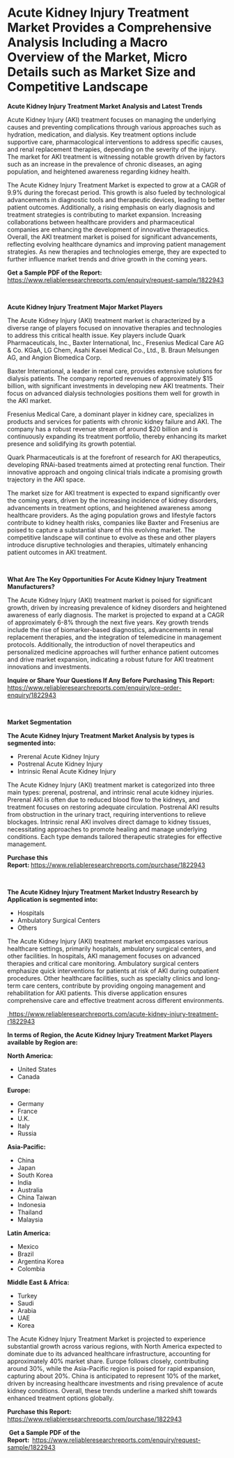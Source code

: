 <p><h1>Acute Kidney Injury Treatment Market Provides a Comprehensive Analysis Including a Macro Overview of the Market, Micro Details such as Market Size and Competitive Landscape</h1></p><p><strong>Acute Kidney Injury Treatment Market Analysis and Latest Trends</strong></p>
<p><p>Acute Kidney Injury (AKI) treatment focuses on managing the underlying causes and preventing complications through various approaches such as hydration, medication, and dialysis. Key treatment options include supportive care, pharmacological interventions to address specific causes, and renal replacement therapies, depending on the severity of the injury. The market for AKI treatment is witnessing notable growth driven by factors such as an increase in the prevalence of chronic diseases, an aging population, and heightened awareness regarding kidney health.</p><p>The Acute Kidney Injury Treatment Market is expected to grow at a CAGR of 9.9% during the forecast period. This growth is also fueled by technological advancements in diagnostic tools and therapeutic devices, leading to better patient outcomes. Additionally, a rising emphasis on early diagnosis and treatment strategies is contributing to market expansion. Increasing collaborations between healthcare providers and pharmaceutical companies are enhancing the development of innovative therapeutics. Overall, the AKI treatment market is poised for significant advancements, reflecting evolving healthcare dynamics and improving patient management strategies. As new therapies and technologies emerge, they are expected to further influence market trends and drive growth in the coming years.</p></p>
<p><strong>Get a Sample PDF of the Report:&nbsp;</strong> <a href="https://www.reliableresearchreports.com/enquiry/request-sample/1822943?utm_campaign=3035&utm_medium=2&utm_source=Github&utm_content=ia&utm_term=12042025&utm_id=acute-kidney-injury-treatment">https://www.reliableresearchreports.com/enquiry/request-sample/1822943</a></p>
<p>&nbsp;</p>
<p><strong>Acute Kidney Injury Treatment Major Market Players</strong></p>
<p><p>The Acute Kidney Injury (AKI) treatment market is characterized by a diverse range of players focused on innovative therapies and technologies to address this critical health issue. Key players include Quark Pharmaceuticals, Inc., Baxter International, Inc., Fresenius Medical Care AG & Co. KGaA, LG Chem, Asahi Kasei Medical Co., Ltd., B. Braun Melsungen AG, and Angion Biomedica Corp.</p><p>Baxter International, a leader in renal care, provides extensive solutions for dialysis patients. The company reported revenues of approximately $15 billion, with significant investments in developing new AKI treatments. Their focus on advanced dialysis technologies positions them well for growth in the AKI market.</p><p>Fresenius Medical Care, a dominant player in kidney care, specializes in products and services for patients with chronic kidney failure and AKI. The company has a robust revenue stream of around $20 billion and is continuously expanding its treatment portfolio, thereby enhancing its market presence and solidifying its growth potential.</p><p>Quark Pharmaceuticals is at the forefront of research for AKI therapeutics, developing RNAi-based treatments aimed at protecting renal function. Their innovative approach and ongoing clinical trials indicate a promising growth trajectory in the AKI space.</p><p>The market size for AKI treatment is expected to expand significantly over the coming years, driven by the increasing incidence of kidney disorders, advancements in treatment options, and heightened awareness among healthcare providers. As the aging population grows and lifestyle factors contribute to kidney health risks, companies like Baxter and Fresenius are poised to capture a substantial share of this evolving market. The competitive landscape will continue to evolve as these and other players introduce disruptive technologies and therapies, ultimately enhancing patient outcomes in AKI treatment.</p></p>
<p>&nbsp;</p>
<p><strong>What Are The Key Opportunities For Acute Kidney Injury Treatment Manufacturers?</strong></p>
<p><p>The Acute Kidney Injury (AKI) treatment market is poised for significant growth, driven by increasing prevalence of kidney disorders and heightened awareness of early diagnosis. The market is projected to expand at a CAGR of approximately 6-8% through the next five years. Key growth trends include the rise of biomarker-based diagnostics, advancements in renal replacement therapies, and the integration of telemedicine in management protocols. Additionally, the introduction of novel therapeutics and personalized medicine approaches will further enhance patient outcomes and drive market expansion, indicating a robust future for AKI treatment innovations and investments.</p></p>
<p><strong>Inquire or Share Your Questions If Any Before Purchasing This Report:</strong> <a href="https://www.reliableresearchreports.com/enquiry/pre-order-enquiry/1822943?utm_campaign=3035&utm_medium=2&utm_source=Github&utm_content=ia&utm_term=12042025&utm_id=acute-kidney-injury-treatment">https://www.reliableresearchreports.com/enquiry/pre-order-enquiry/1822943</a></p>
<p>&nbsp;</p>
<p><strong>Market Segmentation</strong></p>
<p><strong>The Acute Kidney Injury Treatment Market Analysis by types is segmented into:</strong></p>
<p><ul><li>Prerenal Acute Kidney Injury</li><li>Postrenal Acute Kidney Injury</li><li>Intrinsic Renal Acute Kidney Injury</li></ul></p>
<p><p>The Acute Kidney Injury (AKI) treatment market is categorized into three main types: prerenal, postrenal, and intrinsic renal acute kidney injuries. Prerenal AKI is often due to reduced blood flow to the kidneys, and treatment focuses on restoring adequate circulation. Postrenal AKI results from obstruction in the urinary tract, requiring interventions to relieve blockages. Intrinsic renal AKI involves direct damage to kidney tissues, necessitating approaches to promote healing and manage underlying conditions. Each type demands tailored therapeutic strategies for effective management.</p></p>
<p><strong>Purchase this Report:&nbsp;</strong><a href="https://www.reliableresearchreports.com/purchase/1822943?utm_campaign=3035&utm_medium=2&utm_source=Github&utm_content=ia&utm_term=12042025&utm_id=acute-kidney-injury-treatment">https://www.reliableresearchreports.com/purchase/1822943</a></p>
<p>&nbsp;</p>
<p><strong>The Acute Kidney Injury Treatment Market Industry Research by Application is segmented into:</strong></p>
<p><ul><li>Hospitals</li><li>Ambulatory Surgical Centers</li><li>Others</li></ul></p>
<p><p>The Acute Kidney Injury (AKI) treatment market encompasses various healthcare settings, primarily hospitals, ambulatory surgical centers, and other facilities. In hospitals, AKI management focuses on advanced therapies and critical care monitoring. Ambulatory surgical centers emphasize quick interventions for patients at risk of AKI during outpatient procedures. Other healthcare facilities, such as specialty clinics and long-term care centers, contribute by providing ongoing management and rehabilitation for AKI patients. This diverse application ensures comprehensive care and effective treatment across different environments.</p></p>
<p><a href="https://www.reliableresearchreports.com/acute-kidney-injury-treatment-r1822943?utm_campaign=3035&utm_medium=2&utm_source=Github&utm_content=ia&utm_term=12042025&utm_id=acute-kidney-injury-treatment">&nbsp;https://www.reliableresearchreports.com/acute-kidney-injury-treatment-r1822943</a></p>
<p><strong>In terms of Region, the Acute Kidney Injury Treatment Market Players available by Region are:</strong></p>
<p>
    <p> <strong> North America: </strong>
        <ul>
            <li>United States</li>
            <li>Canada</li>
        </ul>
        </p> 
    <p> <strong> Europe: </strong>
        <ul>
            <li>Germany</li>
            <li>France</li>
            <li>U.K.</li>
            <li>Italy</li>
            <li>Russia</li>
        </ul>
        </p> 
    <p> <strong> Asia-Pacific: </strong>
        <ul>
            <li>China</li>
            <li>Japan</li>
            <li>South Korea</li>
            <li>India</li>
            <li>Australia</li>
            <li>China Taiwan</li>
            <li>Indonesia</li>
            <li>Thailand</li>
            <li>Malaysia</li>
        </ul>
        </p> 
    <p> <strong> Latin America: </strong>
        <ul>
            <li>Mexico</li>
            <li>Brazil</li>
            <li>Argentina Korea</li>
            <li>Colombia</li>
        </ul>
        </p> 
    <p> <strong> Middle East & Africa: </strong>
        <ul>
            <li>Turkey</li>
            <li>Saudi</li>
            <li>Arabia</li>
            <li>UAE</li>
            <li>Korea</li>
        </ul>
    </p>
    </p>
<p><p>The Acute Kidney Injury Treatment Market is projected to experience substantial growth across various regions, with North America expected to dominate due to its advanced healthcare infrastructure, accounting for approximately 40% market share. Europe follows closely, contributing around 30%, while the Asia-Pacific region is poised for rapid expansion, capturing about 20%. China is anticipated to represent 10% of the market, driven by increasing healthcare investments and rising prevalence of acute kidney conditions. Overall, these trends underline a marked shift towards enhanced treatment options globally.</p></p>
<p><strong>Purchase this Report: </strong><a href="https://www.reliableresearchreports.com/purchase/1822943?utm_campaign=3035&utm_medium=2&utm_source=Github&utm_content=ia&utm_term=12042025&utm_id=acute-kidney-injury-treatment">https://www.reliableresearchreports.com/purchase/1822943</a></p>
<p>&nbsp;<strong>Get a Sample PDF of the Report:&nbsp;&nbsp;</strong><a href="https://www.reliableresearchreports.com/enquiry/request-sample/1822943?utm_campaign=3035&utm_medium=2&utm_source=Github&utm_content=ia&utm_term=12042025&utm_id=acute-kidney-injury-treatment">https://www.reliableresearchreports.com/enquiry/request-sample/1822943</a></p>
<p><strong></strong></p>
<p><p></p><p></p><p></p></p>